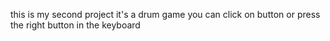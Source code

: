 this is my second project it's a drum game you can click on button or press the right button in the keyboard

